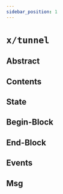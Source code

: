 ```yaml
---
sidebar_position: 1
---
```


# `x/tunnel`

## Abstract

## Contents

## State

## Begin-Block

## End-Block

## Events

## Msg
